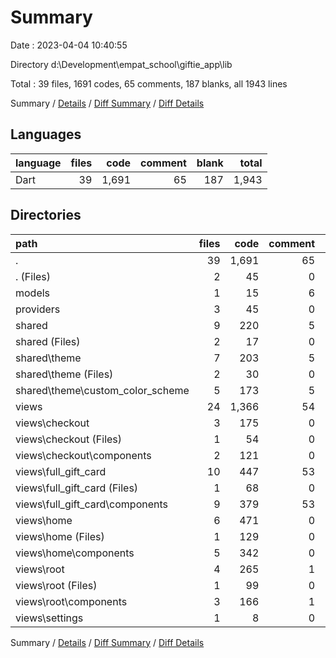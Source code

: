 # Summary

Date : 2023-04-04 10:40:55

Directory d:\\Development\\empat_school\\giftie_app\\lib

Total : 39 files,  1691 codes, 65 comments, 187 blanks, all 1943 lines

Summary / [Details](details.md) / [Diff Summary](diff.md) / [Diff Details](diff-details.md)

## Languages
| language | files | code | comment | blank | total |
| :--- | ---: | ---: | ---: | ---: | ---: |
| Dart | 39 | 1,691 | 65 | 187 | 1,943 |

## Directories
| path | files | code | comment | blank | total |
| :--- | ---: | ---: | ---: | ---: | ---: |
| . | 39 | 1,691 | 65 | 187 | 1,943 |
| . (Files) | 2 | 45 | 0 | 6 | 51 |
| models | 1 | 15 | 6 | 7 | 28 |
| providers | 3 | 45 | 0 | 16 | 61 |
| shared | 9 | 220 | 5 | 41 | 266 |
| shared (Files) | 2 | 17 | 0 | 11 | 28 |
| shared\\theme | 7 | 203 | 5 | 30 | 238 |
| shared\\theme (Files) | 2 | 30 | 0 | 4 | 34 |
| shared\\theme\\custom_color_scheme | 5 | 173 | 5 | 26 | 204 |
| views | 24 | 1,366 | 54 | 117 | 1,537 |
| views\\checkout | 3 | 175 | 0 | 14 | 189 |
| views\\checkout (Files) | 1 | 54 | 0 | 4 | 58 |
| views\\checkout\\components | 2 | 121 | 0 | 10 | 131 |
| views\\full_gift_card | 10 | 447 | 53 | 51 | 551 |
| views\\full_gift_card (Files) | 1 | 68 | 0 | 5 | 73 |
| views\\full_gift_card\\components | 9 | 379 | 53 | 46 | 478 |
| views\\home | 6 | 471 | 0 | 30 | 501 |
| views\\home (Files) | 1 | 129 | 0 | 8 | 137 |
| views\\home\\components | 5 | 342 | 0 | 22 | 364 |
| views\\root | 4 | 265 | 1 | 19 | 285 |
| views\\root (Files) | 1 | 99 | 0 | 7 | 106 |
| views\\root\\components | 3 | 166 | 1 | 12 | 179 |
| views\\settings | 1 | 8 | 0 | 3 | 11 |

Summary / [Details](details.md) / [Diff Summary](diff.md) / [Diff Details](diff-details.md)